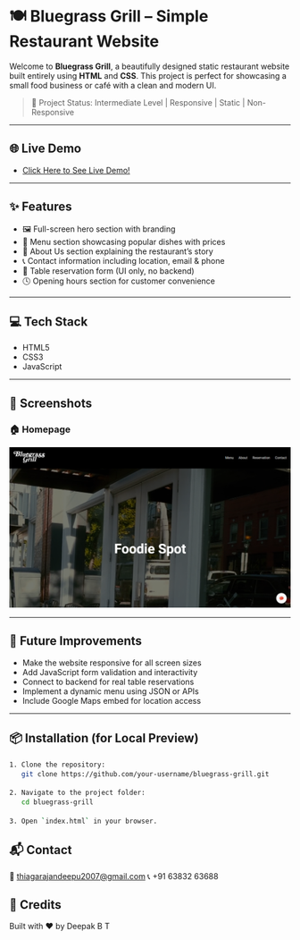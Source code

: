 # 🍽️ Bluegrass Grill – Simple Restaurant Website

Welcome to **Bluegrass Grill**, a beautifully designed static restaurant website built entirely using **HTML** and **CSS**. This project is perfect for showcasing a small food business or café with a clean and modern UI.

> 🚀 Project Status: Intermediate Level | Responsive | Static | Non-Responsive

---

## 🌐 Live Demo

- [Click Here to See Live Demo!](https://deeps1970.github.io/Netflix-Clone/)

---

## ✨ Features

- 🖼️ Full-screen hero section with branding
- 🍕 Menu section showcasing popular dishes with prices
- 📖 About Us section explaining the restaurant’s story
- 📞 Contact information including location, email & phone
- 📅 Table reservation form (UI only, no backend)
- 🕓 Opening hours section for customer convenience

---

## 💻 Tech Stack

- HTML5  
- CSS3
- JavaScript

---

## 📸 Screenshots

### 🏠 Homepage
![Homepage Screenshot](./bluegrass.png)

---

## 🚧 Future Improvements

- Make the website responsive for all screen sizes
- Add JavaScript form validation and interactivity
- Connect to backend for real table reservations
- Implement a dynamic menu using JSON or APIs
- Include Google Maps embed for location access

---

## 📦 Installation (for Local Preview)

```bash
1. Clone the repository:
   git clone https://github.com/your-username/bluegrass-grill.git

2. Navigate to the project folder:
   cd bluegrass-grill

3. Open `index.html` in your browser.
```

## 📬 Contact
📧 thiagarajandeepu2007@gmail.com
📞 +91 63832 63688

## 🙌 Credits
Built with ❤️ by Deepak B T
